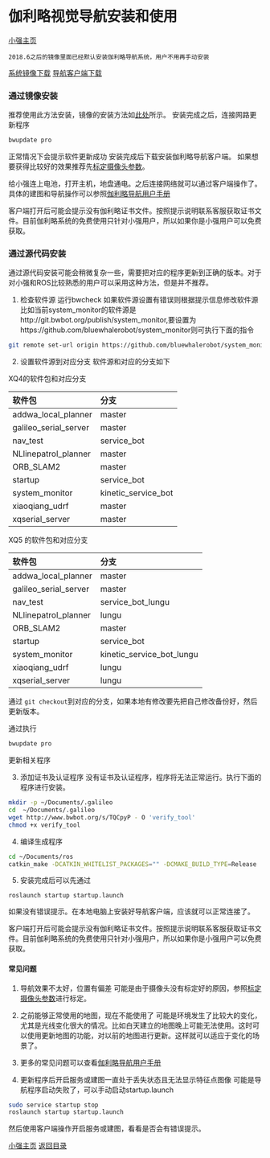 # 伽利略视觉导航安装和使用<br>
[小强主页](https://www.bwbot.org/products/xiaoqiang-4-pro)

`2018.6之后的镜像里面已经默认安装伽利略导航系统，用户不用再手动安装`

[系统镜像下载](https://community.bwbot.org/topic/232)
[导航客户端下载](http://www.bwbot.org/s/izypxk)
### 通过镜像安装
推荐使用此方法安装，镜像的安装方法如[此处](https://community.bwbot.org/topic/232)所示。
安装完成之后，连接网路更新程序
```bash
bwupdate pro
```
正常情况下会提示软件更新成功
安装完成后下载安装伽利略导航客户端。
如果想要获得比较好的效果推荐先[标定摄像头参数](https://community.bwbot.org/topic/486/%E5%A6%82%E4%BD%95%E6%A0%87%E5%AE%9A%E5%8D%95%E7%9B%AE%E6%91%84%E5%83%8F%E5%A4%B4)。

给小强连上电池，打开主机，地盘通电。之后连接网络就可以通过客户端操作了。
具体的建图和导航操作可以参照[伽利略导航用户手册](https://doc.bwbot.org/books-online/galileo-servicebot-doc/remote.html#start)

客户端打开后可能会提示没有伽利略证书文件。按照提示说明联系客服获取证书文件。目前伽利略系统的免费使用只针对小强用户，所以如果你是小强用户可以免费获取。

### 通过源代码安装
通过源代码安装可能会稍微复杂一些，需要把对应的程序更新到正确的版本。对于对小强和ROS比较熟悉的用户可以采用这种方法，但是并不推荐。
1. 检查软件源
运行bwcheck
如果软件源设置有错误则根据提示信息修改软件源
比如当前system_monitor的软件源是http://git.bwbot.org/publish/system_monitor,要设置为https://github.com/bluewhalerobot/system_monitor则可执行下面的指令

```bash
git remote set-url origin https://github.com/bluewhalerobot/system_monitor
```
2. 设置软件源到对应分支
软件源和对应的分支如下

XQ4的软件包和对应分支

|软件包|分支|
|:--|:--|
|addwa_local_planner|master|
|galileo_serial_server|master|
|nav_test|service_bot|
|NLlinepatrol_planner|master|
|ORB_SLAM2|master|
|startup|service_bot|
|system_monitor|kinetic_service_bot|
|xiaoqiang_udrf|master|
|xqserial_server|master|

XQ5 的软件包和对应分支

|软件包|分支|
|:--|:--|
|addwa_local_planner|master|
|galileo_serial_server|master|
|nav_test|service_bot_lungu|
|NLlinepatrol_planner|lungu|
|ORB_SLAM2|master|
|startup|service_bot|
|system_monitor|kinetic_service_bot_lungu|
|xiaoqiang_udrf|lungu|
|xqserial_server|lungu|


通过 `git checkout`到对应的分支，如果本地有修改要先把自己修改备份好，然后更新版本。

通过执行
```bash
bwupdate pro
```
更新相关程序

3. 添加证书及认证程序
没有证书及认证程序，程序将无法正常运行。执行下面的程序进行安装。
```bash
mkdir -p ~/Documents/.galileo
cd  ~/Documents/.galileo
wget http://www.bwbot.org/s/TQCpyP - O 'verify_tool'
chmod +x verify_tool
```

4. 编译生成程序
```bash
cd ~/Documents/ros
catkin_make -DCATKIN_WHITELIST_PACKAGES="" -DCMAKE_BUILD_TYPE=Release
```
5. 安装完成后可以先通过
```
roslaunch startup startup.launch
```
如果没有错误提示。在本地电脑上安装好导航客户端，应该就可以正常连接了。

客户端打开后可能会提示没有伽利略证书文件。按照提示说明联系客服获取证书文件。目前伽利略系统的免费使用只针对小强用户，所以如果你是小强用户可以免费获取。

#### 常见问题
1. 导航效果不太好，位置有偏差
可能是由于摄像头没有标定好的原因，参照[标定摄像头参数](https://community.bwbot.org/topic/486/%E5%A6%82%E4%BD%95%E6%A0%87%E5%AE%9A%E5%8D%95%E7%9B%AE%E6%91%84%E5%83%8F%E5%A4%B4)进行标定。

2. 之前能够正常使用的地图，现在不能使用了
可能是环境发生了比较大的变化，尤其是光线变化很大的情况。比如白天建立的地图晚上可能无法使用。这时可以使用更新地图的功能，对以前的地图进行更新。这样就可以适应于变化的场景了。

3. 更多的常见问题可以查看[伽利略导航用户手册](https://doc.bwbot.org/books-online/galileo-servicebot-doc/faq.html#start)

4. 更新程序后开启服务或建图一直处于丢失状态且无法显示特征点图像
可能是导航程序启动失败了，可以手动启动startup.launch
```bash
sudo service startup stop
roslaunch startup startup.launch
```
然后使用客户端操作开启服务或建图，看看是否会有错误提示。

[小强主页](https://www.bwbot.org/products/xiaoqiang-4-pro)
[返回目录](https://community.bwbot.org/topic/110)
